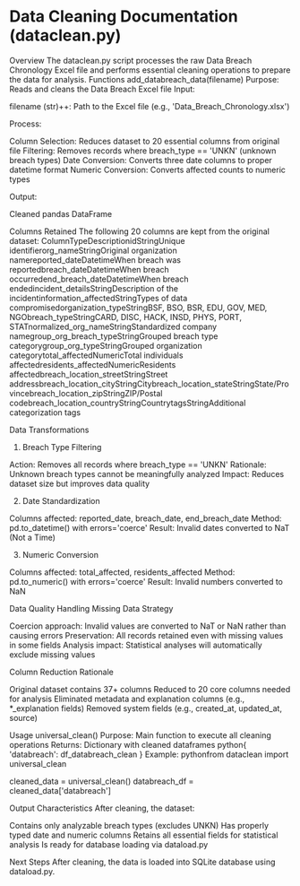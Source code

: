 # Data Cleaning Documentation (dataclean.py)
Overview
The dataclean.py script processes the raw Data Breach Chronology Excel file and performs essential cleaning operations to prepare the data for analysis.
Functions
add_databreach_data(filename)
Purpose: Reads and cleans the Data Breach Excel file
Input:

filename (str)++: Path to the Excel file (e.g., 'Data_Breach_Chronology.xlsx')

Process:

Column Selection: Reduces dataset to 20 essential columns from original file
Filtering: Removes records where breach_type == 'UNKN' (unknown breach types)
Date Conversion: Converts three date columns to proper datetime format
Numeric Conversion: Converts affected counts to numeric types

Output:

Cleaned pandas DataFrame


Columns Retained
The following 20 columns are kept from the original dataset:
ColumnTypeDescriptionidStringUnique identifierorg_nameStringOriginal organization namereported_dateDatetimeWhen breach was reportedbreach_dateDatetimeWhen breach occurredend_breach_dateDatetimeWhen breach endedincident_detailsStringDescription of the incidentinformation_affectedStringTypes of data compromisedorganization_typeStringBSF, BSO, BSR, EDU, GOV, MED, NGObreach_typeStringCARD, DISC, HACK, INSD, PHYS, PORT, STATnormalized_org_nameStringStandardized company namegroup_org_breach_typeStringGrouped breach type categorygroup_org_typeStringGrouped organization categorytotal_affectedNumericTotal individuals affectedresidents_affectedNumericResidents affectedbreach_location_streetStringStreet addressbreach_location_cityStringCitybreach_location_stateStringState/Provincebreach_location_zipStringZIP/Postal codebreach_location_countryStringCountrytagsStringAdditional categorization tags

Data Transformations
1. Breach Type Filtering

Action: Removes all records where breach_type == 'UNKN'
Rationale: Unknown breach types cannot be meaningfully analyzed
Impact: Reduces dataset size but improves data quality

2. Date Standardization

Columns affected: reported_date, breach_date, end_breach_date
Method: pd.to_datetime() with errors='coerce'
Result: Invalid dates converted to NaT (Not a Time)

3. Numeric Conversion

Columns affected: total_affected, residents_affected
Method: pd.to_numeric() with errors='coerce'
Result: Invalid numbers converted to NaN


Data Quality Handling
Missing Data Strategy

Coercion approach: Invalid values are converted to NaT or NaN rather than causing errors
Preservation: All records retained even with missing values in some fields
Analysis impact: Statistical analyses will automatically exclude missing values

Column Reduction Rationale

Original dataset contains 37+ columns
Reduced to 20 core columns needed for analysis
Eliminated metadata and explanation columns (e.g., *_explanation fields)
Removed system fields (e.g., created_at, updated_at, source)


Usage
universal_clean()
Purpose: Main function to execute all cleaning operations
Returns: Dictionary with cleaned dataframes
python{
    'databreach': df_databreach_clean
}
Example:
pythonfrom dataclean import universal_clean

cleaned_data = universal_clean()
databreach_df = cleaned_data['databreach']

Output Characteristics
After cleaning, the dataset:

Contains only analyzable breach types (excludes UNKN)
Has properly typed date and numeric columns
Retains all essential fields for statistical analysis
Is ready for database loading via dataload.py


Next Steps
After cleaning, the data is loaded into SQLite database using dataload.py.